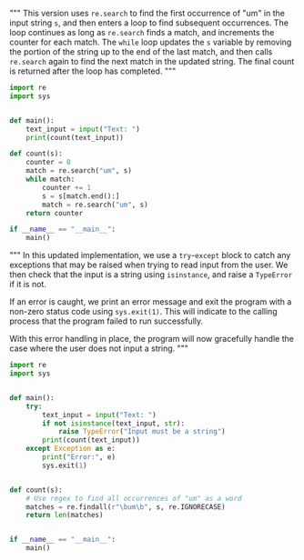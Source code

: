 """
This version uses `re.search` to find the first occurrence of "um" in the input string `s`, and then enters a loop to find subsequent occurrences. The loop continues as long as `re.search` finds a match, and increments the counter for each match. The `while` loop updates the `s` variable by removing the portion of the string up to the end of the last match, and then calls `re.search` again to find the next match in the updated string. The final count is returned after the loop has completed.
"""

```python
import re
import sys


def main():
    text_input = input("Text: ")
    print(count(text_input))

def count(s):
    counter = 0
    match = re.search("um", s)
    while match:
        counter += 1
        s = s[match.end():]
        match = re.search("um", s)
    return counter

if __name__ == "__main__":
    main()

```


"""
In this updated implementation, we use a `try`-`except` block to catch any exceptions that may be raised when trying to read input from the user. We then check that the input is a string using `isinstance`, and raise a `TypeError` if it is not.

If an error is caught, we print an error message and exit the program with a non-zero status code using `sys.exit(1)`. This will indicate to the calling process that the program failed to run successfully.

With this error handling in place, the program will now gracefully handle the case where the user does not input a string.
"""

```python
import re
import sys


def main():
    try:
        text_input = input("Text: ")
        if not isinstance(text_input, str):
            raise TypeError("Input must be a string")
        print(count(text_input))
    except Exception as e:
        print("Error:", e)
        sys.exit(1)


def count(s):
    # Use regex to find all occurrences of "um" as a word
    matches = re.findall(r"\bum\b", s, re.IGNORECASE)
    return len(matches)


if __name__ == "__main__":
    main()
```